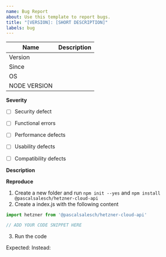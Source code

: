 ```yaml
---
name: Bug Report
about: Use this template to report bugs.
title: "[VERSION]: [SHORT DESCRIPTION]"
labels: bug
---
```


<!-- Please fill out the form below -->

| Name         | Description                                                                | 
| ------------ | -------------------------------------------------------------------------- |
| Version      | <!-- PLEASE_FILL_IN_THE_VERSION_HERE -->                                   |
| Since        | <!-- PLEASE_FILL_IN_WHEN_YOU_EXPERIENCED_THE_BUG_FIRST -->                 |
| OS           | <!-- WHICH OPERATING SYSTEM DO YOU USE? -->                                |
| NODE VERSION | <!-- WHICH NODE VERSION DO YOU USE? -->                                    |



**Severity**

<!-- PLEASE [x] CHECK THE BOX BELOW IF THE STATEMENT IS CORRECT -->

- [ ] Security defect <!-- Please visit the "Security policy" instead on how to disclose security defects  -->
- [ ] Functional errors <!-- the software is incompatible with other software -->
- [ ] Performance defects <!-- the software performs bad -->
- [ ] Usability defects <!-- the software is hard to use -->
- [ ] Compatibility defects <!-- the software is incompatible with other software -->



**Description**

<!-- PLEASE DESCRIBE THE BUG -->



**Reproduce**

<!-- WHAT STEPS ARE NEEDED TO REPRODUCE THE BUG? FEEL FREE TO DELETE THE EXAMPLE BELOW-->
<!-- CAN YOU PROVIDE AN MINIMAL REPOSITORY WHERE THE BUG CAN BE REPRODUCED -->

1. Create a new folder and run `npm init --yes` and `npm install @pascalsalesch/hetzner-cloud-api`
2. Create a index.js with the following content

```js
import hetzner from '@pascalsalesch/hetzner-cloud-api'

// ADD YOUR CODE SNIPPET HERE
```

3. Run the code

Expected: <!-- WHAT DID YOU EXPECT TO HAPPEN? -->
Instead: <!-- WHAT HAPPENED INSTEAD? -->
